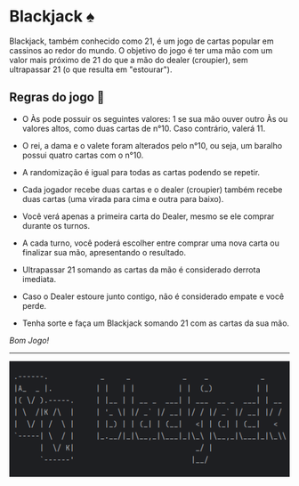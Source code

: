 # Blackjack ♠️

Blackjack, também conhecido como 21, é um jogo de cartas popular em cassinos ao redor do mundo. O objetivo do jogo é ter uma mão com um valor mais próximo de 21 do que a mão do dealer (croupier), sem ultrapassar 21 (o que resulta em "estourar").


## Regras do jogo 📜

* O Às pode possuir os seguintes valores: 1 se sua mão ouver outro Às ou valores altos, como duas cartas de n°10. Caso contrário, valerá 11.


* O rei, a dama e o valete foram alterados pelo n°10, ou seja, um baralho possui quatro cartas com o n°10.


* A randomização é igual para todas as cartas podendo se repetir.


* Cada jogador recebe duas cartas e o dealer (croupier) também recebe duas cartas (uma virada para cima e outra para baixo).


* Você verá apenas a primeira carta do Dealer, mesmo se ele comprar durante os turnos.


* A cada turno, você poderá escolher entre comprar uma nova carta ou finalizar sua mão, apresentando o resultado.


* Ultrapassar 21 somando as cartas da mão é considerado derrota imediata.


* Caso o Dealer estoure junto contigo, não é considerado empate e você perde.


* Tenha sorte e faça um Blackjack somando 21 com as cartas da sua mão.


_Bom Jogo!_

-----------------------------
<div align="center">
  <img src="logo.png" alt="logo do jogo">
</div>
